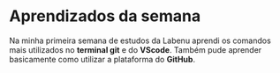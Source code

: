 # Aprendizados da semana
Na minha primeira semana de estudos da Labenu aprendi os comandos mais utilizados no **terminal git** e do **VScode**. Também pude aprender basicamente como utilizar a plataforma do **GitHub**.   